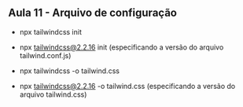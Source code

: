 ## Aula 11 - Arquivo de configuração
- npx tailwindcss init
- npx tailwindcss@2.2.16 init (especificando a versão do arquivo tailwind.conf.js)

- npx tailwindcss -o tailwind.css
- npx tailwindcss@2.2.16 -o tailwind.css (especificando a versão do arquivo tailwind.css)